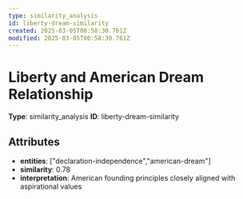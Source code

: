 ```yaml
---
type: similarity_analysis
id: liberty-dream-similarity
created: 2025-03-05T00:58:30.761Z
modified: 2025-03-05T00:58:30.761Z
---
```


# Liberty and American Dream Relationship

**Type**: similarity_analysis
**ID**: liberty-dream-similarity

## Attributes

- **entities**: ["declaration-independence","american-dream"]
- **similarity**: 0.78
- **interpretation**: American founding principles closely aligned with aspirational values

